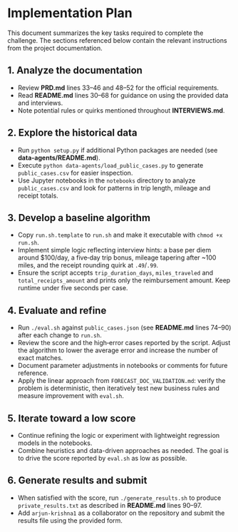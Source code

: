 # Implementation Plan

This document summarizes the key tasks required to complete the challenge. The sections referenced below contain the relevant instructions from the project documentation.

## 1. Analyze the documentation
* Review **PRD.md** lines 33–46 and 48–52 for the official requirements.
* Read **README.md** lines 30–68 for guidance on using the provided data and interviews.
* Note potential rules or quirks mentioned throughout **INTERVIEWS.md**.

## 2. Explore the historical data
* Run `python setup.py` if additional Python packages are needed (see **data-agents/README.md**).
* Execute `python data-agents/load_public_cases.py` to generate `public_cases.csv` for easier inspection.
* Use Jupyter notebooks in the `notebooks` directory to analyze `public_cases.csv` and look for patterns in trip length, mileage and receipt totals.

## 3. Develop a baseline algorithm
* Copy `run.sh.template` to `run.sh` and make it executable with `chmod +x run.sh`.
* Implement simple logic reflecting interview hints: a base per diem around $100/day, a five‑day trip bonus, mileage tapering after ~100 miles, and the receipt rounding quirk at `.49`/`.99`.
* Ensure the script accepts `trip_duration_days`, `miles_traveled` and `total_receipts_amount` and prints only the reimbursement amount. Keep runtime under five seconds per case.

## 4. Evaluate and refine
* Run `./eval.sh` against `public_cases.json` (see **README.md** lines 74–90) after each change to `run.sh`.
* Review the score and the high‑error cases reported by the script. Adjust the algorithm to lower the average error and increase the number of exact matches.
* Document parameter adjustments in notebooks or comments for future reference.
* Apply the linear approach from `FORECAST_DOC_VALIDATION.md`: verify the
  problem is deterministic, then iteratively test new business rules and measure
  improvement with `eval.sh`.

## 5. Iterate toward a low score
* Continue refining the logic or experiment with lightweight regression models in the notebooks.
* Combine heuristics and data-driven approaches as needed. The goal is to drive the score reported by `eval.sh` as low as possible.

## 6. Generate results and submit
* When satisfied with the score, run `./generate_results.sh` to produce `private_results.txt` as described in **README.md** lines 90–97.
* Add `arjun-krishna1` as a collaborator on the repository and submit the results file using the provided form.

